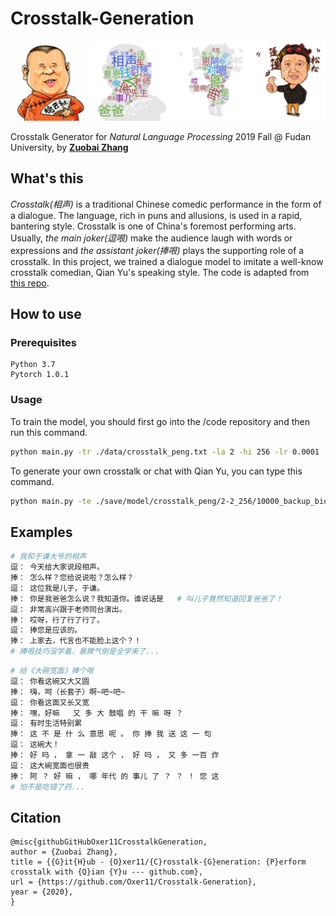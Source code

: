 # Crosstalk-Generation
![demo](README.asset/gy_wc.png)

Crosstalk Generator for *Natural Language Processing* 2019 Fall @ Fudan University, by  [**Zuobai Zhang**](<https://oxer11.github.io/>)

## What's this

*Crosstalk(相声)* is a traditional Chinese comedic performance in the form of a dialogue. The language, rich in puns and allusions, is used in a rapid, bantering style. Crosstalk is one of China's foremost performing arts. Usually, *the main joker(逗哏)* make the audience laugh with words or expressions and *the assistant joker(捧哏)* plays the supporting role of a crosstalk. In this project, we trained a dialogue model to imitate a well-know crosstalk comedian, Qian Yu's speaking style. The code is adapted from [this repo](<https://github.com/ywk991112/pytorch-chatbot>).

## How to use

### Prerequisites

```
Python 3.7
Pytorch 1.0.1
```

### Usage

To train the model, you should first go into the /code repository and then run this command.

```bash
python main.py -tr ./data/crosstalk_peng.txt -la 2 -hi 256 -lr 0.0001 -it 10000 -b 64 -p 500 -s 1000
```

To generate your own crosstalk or chat with Qian Yu, you can type this command.

```bash
python main.py -te ./save/model/crosstalk_peng/2-2_256/10000_backup_bidir_model.tar -c ./data/crosstalk_peng -i
```

## Examples

```bash
# 我和于谦大爷的相声
逗： 今天给大家说段相声。
捧： 怎么样？您给说说啦？怎么样？ 
逗： 这位我是儿子，于谦。
捧： 你是我爸爸怎么说？我知道你。谁说话是   # 叫儿子竟然知道回复爸爸了！
逗： 非常高兴跟于老师同台演出。
捧： 哎呀，行了行了行了。 
逗： 捧您是应该的。
捧： 上家去，代言也不能脸上这个？！
# 捧哏技巧没学着，暴脾气倒是全学来了...
```

```bash
# 给《大碗宽面》捧个哏
逗： 你看这碗又大又圆
捧： 嗨，呵（长套子）啊~吧~吧~
逗： 你看这面又长又宽
捧： 嘿，好嘛   又 多 大 鼓唱 的 干 嘛 呀 ？ 
逗： 有时生活特别累
捧： 这 不 是 什 么 意思 呢 。 你 捧 我 送 这 一 句 
逗： 这碗大！
捧： 好 吗 ， 拿 一 敲 这个 ， 好 吗 ， 又 多 一百 炸
逗： 这大碗宽面也很贵
捧： 阿 ？ 好 嘛 ， 哪 年代 的 事儿 了 ？ ？ ！ 您 这
# 怕不是吃错了药...
```

## Citation
```
@misc{githubGitHubOxer11CrosstalkGeneration,
author = {Zuobai Zhang},
title = {{G}it{H}ub - {O}xer11/{C}rosstalk-{G}eneration: {P}erform crosstalk with {Q}ian {Y}u --- github.com},
url = {https://github.com/Oxer11/Crosstalk-Generation},
year = {2020},
}
```
